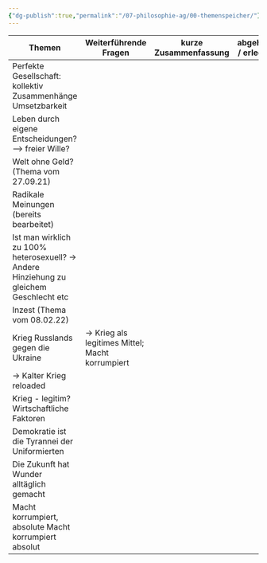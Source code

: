 ```yaml
---
{"dg-publish":true,"permalink":"/07-philosophie-ag/00-themenspeicher/"}
---
```


| Themen                                                                                  | Weiterführende Fragen                            | kurze Zusammenfassung | abgehakt / erledigt |
| --------------------------------------------------------------------------------------- | ------------------------------------------------ | --------------------- | ------------------- |
| Perfekte Gesellschaft: kollektiv Zusammenhänge Umsetzbarkeit                            |                                                  |                       |                     |
| Leben durch eigene Entscheidungen? --> freier Wille?                                    |                                                  |                       |                     |
| Welt ohne Geld? (Thema vom 27.09.21)                                                    |                                                  |                       |                     |
| Radikale Meinungen (bereits bearbeitet)                                                 |                                                  |                       |                     |
| Ist man wirklich zu 100% heterosexuell? -> Andere Hinziehung zu gleichem Geschlecht etc |                                                  |                       |                     |
| Inzest (Thema vom 08.02.22)                                                             |                                                  |                       |                     |
| Krieg Russlands gegen die Ukraine                                                       | -> Krieg als legitimes Mittel; Macht korrumpiert |                       |                     |
| -> Kalter Krieg reloaded                                                                |                                                  |                       |                     |
| Krieg - legitim? Wirtschaftliche Faktoren                                               |                                                  |                       |                     |
| Demokratie ist die Tyrannei der Uniformierten                                           |                                                  |                       |                     |
| Die Zukunft hat Wunder alltäglich gemacht                                               |                                                  |                       |                     |
| Macht korrumpiert, absolute Macht korrumpiert absolut                                   |                                                  |                       |                     |
